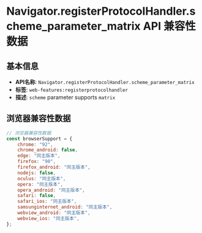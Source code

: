# Navigator.registerProtocolHandler.scheme_parameter_matrix API 兼容性数据

## 基本信息

- **API名称**: `Navigator.registerProtocolHandler.scheme_parameter_matrix`
- **标签**: `web-features:registerprotocolhandler`
- **描述**: `scheme` parameter supports `matrix`

## 浏览器兼容性数据

```javascript
// 浏览器兼容性数据
const browserSupport = {
    chrome: "92",
    chrome_android: false,
    edge: "同主版本",
    firefox: "90",
    firefox_android: "同主版本",
    nodejs: false,
    oculus: "同主版本",
    opera: "同主版本",
    opera_android: "同主版本",
    safari: false,
    safari_ios: "同主版本",
    samsunginternet_android: "同主版本",
    webview_android: "同主版本",
    webview_ios: "同主版本",
};

```

